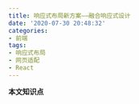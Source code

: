 ```yaml
---
title: 响应式布局新方案——融合响应式设计
date: '2020-07-30 20:48:32'
categories:
- 前端
tags:
- 响应式布局
- 网页适配
- React
---
```


**本文知识点** 
